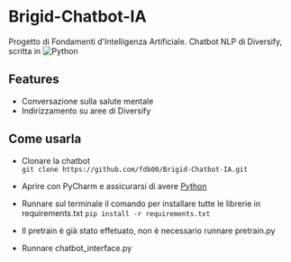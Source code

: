 # Brigid-Chatbot-IA
Progetto di Fondamenti d'Intelligenza Artificiale.
Chatbot NLP di Diversify, scritta in ![Python](https://img.shields.io/badge/python-3.11.1-blue)

## Features
- Conversazione sulla salute mentale
- Indirizzamento su aree di Diversify

## Come usarla
- Clonare la chatbot  
` git clone https://github.com/fdb00/Brigid-Chatbot-IA.git `
  
- Aprire con PyCharm e assicurarsi di avere [Python](https://img.shields.io/badge/python-3.11.1-blue)
  
- Runnare sul terminale il comando per installare tutte le librerie in requirements.txt
` pip install -r requirements.txt `

- Il pretrain è già stato effetuato, non è necessario runnare pretrain.py
  
- Runnare chatbot_interface.py 
